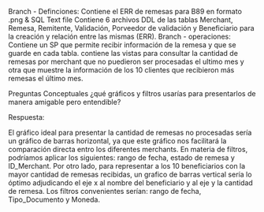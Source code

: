 Branch - Definciones: 
Contiene el ERR de remesas para B89 en formato .png & SQL Text file 
Contiene 6 archivos DDL de las tablas Merchant, Remesa, Remitente, Validación, Porveedor de validación y Beneficiario para la creación y relación entre las mismas (ERR).
Branch - operaciones: 
Contiene un SP que permite recibir información de la remesa y que se guarde en cada tabla. 
contiene las vistas para consultar la cantidad de remesas por merchant que no puedieron ser procesadas el ultimo mes y otra que muestre la información de los 10 clientes que recibieron más remesas el último mes. 

Preguntas Conceptuales
¿qué gráficos y filtros usarías para presentarlos de manera amigable pero entendible? 

Respuesta: 

El gráfico ideal para presentar la cantidad de remesas no procesadas sería un gráfico de barras horizontal, ya que este gráfico nos facilitará la comparación directa entro los diferentes merchants. 
En materia de filtros, podríamos aplicar los siguientes: rango de fecha, estado de remesa y ID_Merchant.
Por otro lado, para representar a los 10 beneficiarios con la mayor cantidad de remesas recibidas, un grafico de barras vertical sería lo óptimo adjudicando el eje x al nombre del beneficiario y al eje y la cantidad de remesa. 
Los filtros convenientes serían: rango de fecha, Tipo_Documento y Moneda.

